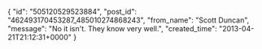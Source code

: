  {
   "id": "505120529523884",
   "post_id": "462493170453287_485010274868243",
   "from_name": "Scott Duncan",
   "message": "No it isn't. They know very well.",
   "created_time": "2013-04-21T21:12:31+0000"
 }
